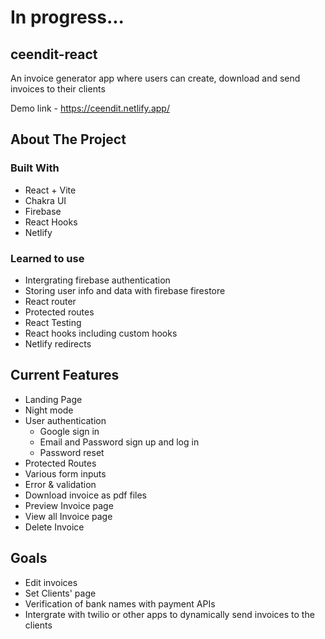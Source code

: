 # In progress...

## ceendit-react

An invoice generator app where users can create, download and send invoices to their clients

Demo link - https://ceendit.netlify.app/

## About The Project

### Built With

- React + Vite
- Chakra UI
- Firebase
- React Hooks
- Netlify

### Learned to use

- Intergrating firebase authentication
- Storing user info and data with firebase firestore
- React router
- Protected routes
- React Testing
- React hooks including custom hooks
- Netlify redirects

## Current Features

- Landing Page
- Night mode
- User authentication
  - Google sign in
  - Email and Password sign up and log in
  - Password reset
- Protected Routes
- Various form inputs
- Error & validation
- Download invoice as pdf files
- Preview Invoice page
- View all Invoice page
- Delete Invoice

## Goals

- Edit invoices
- Set Clients' page
- Verification of bank names with payment APIs
- Intergrate with twilio or other apps to dynamically send invoices to the clients

